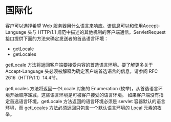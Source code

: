 国际化
====

客户可以选择希望 Web 服务器用什么语言来响应。该信息可以和使用Accept-Language 头与 HTTP/1.1 规范中描述的其他机制的客户端通信。ServletRequest 接口提供下面的方法来确定发送者的首选语言环境：

* getLocale
* getLocales

getLocale 方法将返回客户端要接受内容的首选语言环境。要了解更多关于 Accept-Language 头必须被解释为确定客户端首选语言的信息，请参阅 RFC 2616（HTTP/1.1）14.4节。

getLocales 方法将返回一个Locale 对象的 Enumeration (枚举)，从首选语言环境开始顺序递减，这些语言环境是可被客户接受的语言环境。
如果客户端没有指定首选语言环境，getLocale 方法返回的语言环境必须是 servlet 容器默认的语言环境，而 getLocales 方法必须返回只包含一个默认语言环境的 Local 元素的枚举。


